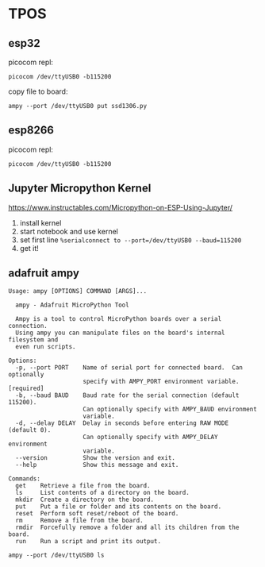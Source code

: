 # TPOS

## esp32

picocom repl:
```shell
picocom /dev/ttyUSB0 -b115200
```

copy file to board:
```shell
ampy --port /dev/ttyUSB0 put ssd1306.py
```

## esp8266

picocom repl:
```shell
picocom /dev/ttyUSB0 -b115200
```

## Jupyter Micropython Kernel

https://www.instructables.com/Micropython-on-ESP-Using-Jupyter/

1. install kernel
2. start notebook and use kernel
3. set first line `%serialconnect to --port=/dev/ttyUSB0 --baud=115200`
4. get it!

## adafruit ampy

```text
Usage: ampy [OPTIONS] COMMAND [ARGS]...

  ampy - Adafruit MicroPython Tool

  Ampy is a tool to control MicroPython boards over a serial connection.
  Using ampy you can manipulate files on the board's internal filesystem and
  even run scripts.

Options:
  -p, --port PORT    Name of serial port for connected board.  Can optionally
                     specify with AMPY_PORT environment variable.  [required]
  -b, --baud BAUD    Baud rate for the serial connection (default 115200).
                     Can optionally specify with AMPY_BAUD environment
                     variable.
  -d, --delay DELAY  Delay in seconds before entering RAW MODE (default 0).
                     Can optionally specify with AMPY_DELAY environment
                     variable.
  --version          Show the version and exit.
  --help             Show this message and exit.

Commands:
  get    Retrieve a file from the board.
  ls     List contents of a directory on the board.
  mkdir  Create a directory on the board.
  put    Put a file or folder and its contents on the board.
  reset  Perform soft reset/reboot of the board.
  rm     Remove a file from the board.
  rmdir  Forcefully remove a folder and all its children from the board.
  run    Run a script and print its output.
```

```shell
ampy --port /dev/ttyUSB0 ls
```

